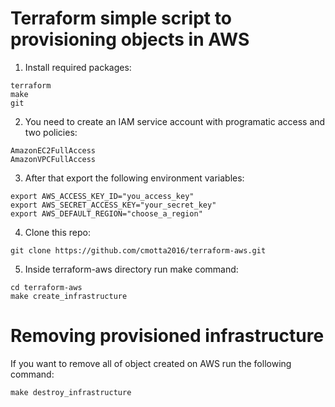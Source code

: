 # Terraform simple script to provisioning objects in AWS
1. Install required packages:  
```
terraform  
make  
git  
```

2. You need to create an IAM service account with programatic access and two policies:  
```
AmazonEC2FullAccess 
AmazonVPCFullAccess  
```

3. After that export the following environment variables:  
```
export AWS_ACCESS_KEY_ID="you_access_key"
export AWS_SECRET_ACCESS_KEY="your_secret_key"
export AWS_DEFAULT_REGION="choose_a_region"
```

4. Clone this repo:  
```
git clone https://github.com/cmotta2016/terraform-aws.git
```

5. Inside terraform-aws directory run make command:  
```
cd terraform-aws
make create_infrastructure
```

# Removing provisioned infrastructure
If you want to remove all of object created on AWS run the following command:  
```
make destroy_infrastructure
```

